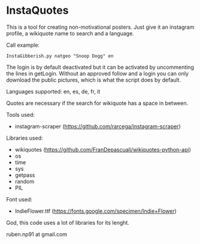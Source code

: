 # InstaQuotes
This is a tool for creating non-motivational posters. Just give it an instagram profile, a wikiquote name to search and a language.

Call example:
```
InstaGibberish.py natgeo "Snoop Dogg" en
```
The login is by default deactivated but it can be activated by uncommenting the lines in getLogin. Without an approved follow and a login you can only download the public pictures, which is what the script does by default.

Languages supported: en, es, de, fr, it

Quotes are necessary if the search for wikiquote has a space in between.

Tools used:
* instagram-scraper (https://github.com/rarcega/instagram-scraper)

Libraries used:
* wikiquotes (https://github.com/FranDepascuali/wikiquotes-python-api)
* os
* time
* sys
* getpass
* random
* PIL

Font used:
* IndieFlower.ttf (https://fonts.google.com/specimen/Indie+Flower)

God, this code uses a lot of libraries for its lenght.

ruben.np91 at gmail.com

